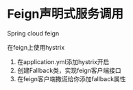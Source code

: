 # Feign声明式服务调用



Spring cloud feign





在feign上使用hystrix

1. 在application.yml添加hystrix开启
2. 创建Fallback类，实现feign客户端接口
3. 在feign客户端撒谎给你添加fallback属性